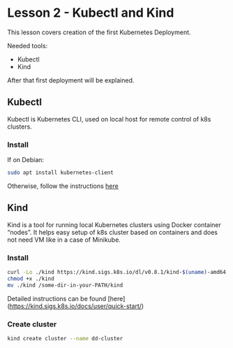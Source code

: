 # Lesson 2 - Kubectl and Kind
This lesson covers creation of the first Kubernetes Deployment.

Needed tools:
- Kubectl
- Kind

After that first deployment will be explained.

## Kubectl
Kubectl is Kubernetes CLI, used on local host for remote control of k8s clusters.

### Install
If on Debian:

```bash
sudo apt install kubernetes-client
```

Otherwise, follow the instructions [here](https://kubernetes.io/docs/tasks/tools/install-kubectl/)

## Kind
Kind is a tool for running local Kubernetes clusters using Docker container “nodes”.
It helps easy setup of k8s cluster based on containers and does not need VM like in a case of Minikube. 

### Install
```bash
curl -Lo ./kind https://kind.sigs.k8s.io/dl/v0.8.1/kind-$(uname)-amd64
chmod +x ./kind
mv ./kind /some-dir-in-your-PATH/kind
```

Detailed instructions can be found [here] (https://kind.sigs.k8s.io/docs/user/quick-start/)

### Create cluster
```bash
kind create cluster --name dd-cluster
```
